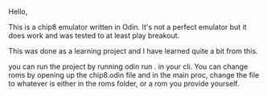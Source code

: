 Hello,

This is a chip8 emulator written in Odin. It's not a perfect emulator but it does work and was tested to at least play breakout.

This was done as a learning project and I have learned quite a bit from this. 

you can run the project by running odin run . in your cli. You can change roms by opening up the chip8.odin file and in the main proc, change the file to whatever is either in the roms folder, or a rom you provide yourself. 
